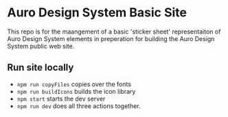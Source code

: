# Auro Design System Basic Site

This repo is for the maangement of a basic 'sticker sheet' representaiton of Auro Design System elements in preperation for building the Auro Design System public web site.

## Run site locally

* `npm run copyFiles` copies over the fonts
* `npm run buildIcons` builds the icon library
* `npm start` starts the dev server
* `npm run dev` does all three actions together.
